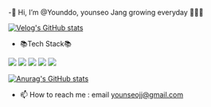 
-👋 Hi, I’m @Younddo, younseo Jang
growing everyday 🌱🌱🌼
<!-- <img src="https://img.shields.io/badge/이름-색상코드?style=flat-square&logo=로고명&logoColor=로고색"/>
<a href="링크"><img src="위에있는뱃지코드"/></a> -->
[![Velog's GitHub stats](https://velog-readme-stats.vercel.app/api?name=younseo1016)](https://velog.io/@younseo1016)

- 📚Tech Stack📚

<img src="https://img.shields.io/badge/Spring-6DB33F?style=flat-square&logo=spring&logoColor=white"/> <img src="https://img.shields.io/badge/SpringBoot-6DB33F?style=flat-square&logo=springboot&logoColor=white"/> <img src="https://img.shields.io/badge/github-181717?style=flat-square&logo=github&logoColor=white"/> <img src="https://img.shields.io/badge/git-F05032?style=flat-square&logo=git&logoColor=white"/> <img src="https://img.shields.io/badge/java-FF81F9?style=flat-square"/>

<!-- [![Top Langs](https://github-readme-stats.vercel.app/api/top-langs/?username=Younddo)](https://github.com/Younddo/github-readme-stats) -->

[![Anurag's GitHub stats](https://github-readme-stats.vercel.app/api?username=Younddo)](https://github.com/Younddo/github-readme-stats)

- 📫 How to reach me : email younseojj@gmail.com

<!---
Younddo/Younddo is a ✨ special ✨ repository because its `README.md` (this file) appears on your GitHub profile.
You can click the Preview link to take a look at your changes.
--->
